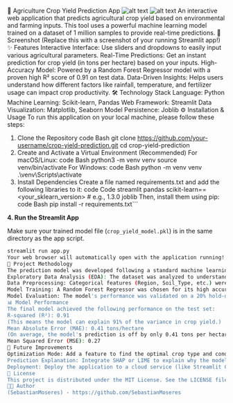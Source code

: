 🌾 Agriculture Crop Yield Prediction App
![alt text](https://img.shields.io/badge/python-3.9+-blue.svg)
![alt text](https://img.shields.io/badge/License-MIT-yellow.svg)
An interactive web application that predicts agricultural crop yield based on environmental and farming inputs. This tool uses a powerful machine learning model trained on a dataset of 1 million samples to provide real-time predictions.
📸 Screenshot
(Replace this with a screenshot of your running Streamlit app!)
✨ Features
Interactive Interface: Use sliders and dropdowns to easily input various agricultural parameters.
Real-Time Predictions: Get an instant prediction for crop yield (in tons per hectare) based on your inputs.
High-Accuracy Model: Powered by a Random Forest Regressor model with a proven high R² score of 0.91 on test data.
Data-Driven Insights: Helps users understand how different factors like rainfall, temperature, and fertilizer usage can impact crop productivity.
🛠️ Technology Stack
Language: Python
Machine Learning: Scikit-learn, Pandas
Web Framework: Streamlit
Data Visualization: Matplotlib, Seaborn
Model Persistence: Joblib
⚙️ Installation & Usage
To run this application on your local machine, please follow these steps:
1. Clone the Repository
code
Bash
git clone https://github.com/your-username/crop-yield-prediction.git
cd crop-yield-prediction
2. Create and Activate a Virtual Environment (Recommended)
For macOS/Linux:
code
Bash
python3 -m venv venv
source venv/bin/activate
For Windows:
code
Bash
python -m venv venv
.\venv\Scripts\activate
3. Install Dependencies
Create a file named requirements.txt and add the following libraries to it:
code
Code
streamlit
pandas
scikit-learn==<your_sklearn_version> # e.g., 1.3.0
joblib
Then, install them using pip:
code
Bash
pip install -r requirements.txt```

**4. Run the Streamlit App**

Make sure your trained model file (`crop_yield_model.pkl`) is in the same directory as the app script.

```bash
streamlit run app.py
Your web browser will automatically open with the application running!
🔬 Project Methodology
The prediction model was developed following a standard machine learning workflow:
Exploratory Data Analysis (EDA): The dataset was analyzed to understand feature distributions and correlations. Key insights included the strong positive correlation between Rainfall_mm and Yield, and the approximately normal distribution of the crop yield.
Data Preprocessing: Categorical features (Region, Soil_Type, etc.) were converted into a numerical format using One-Hot Encoding. Boolean features were converted to integers (0/1).
Model Training: A Random Forest Regressor was chosen for its high accuracy on tabular data and its ability to capture complex, non-linear relationships. The model was trained on 80% of the dataset.
Model Evaluation: The model's performance was validated on a 20% hold-out test set to ensure it generalizes well to new, unseen data.
📊 Model Performance
The final model achieved the following performance on the test set:
R-squared (R²): 0.91
(This means the model can explain 91% of the variance in crop yield.)
Mean Absolute Error (MAE): 0.41 tons/hectare
(On average, the model's prediction is off by only 0.41 tons per hectare.)
Mean Squared Error (MSE): 0.27
🚀 Future Improvements
Optimization Mode: Add a feature to find the optimal crop type and conditions for a user's specific, unchangeable inputs (like Region and Soil Type).
Prediction Explanation: Integrate SHAP or LIME to explain why the model made a particular prediction, increasing trust and transparency.
Deployment: Deploy the application to a cloud service (like Streamlit Community Cloud or Heroku) to make it publicly accessible.
📜 License
This project is distributed under the MIT License. See the LICENSE file for more information.
👨‍💻 Author
(SebastianMoseres) - https://github.com/SebastianMoseres